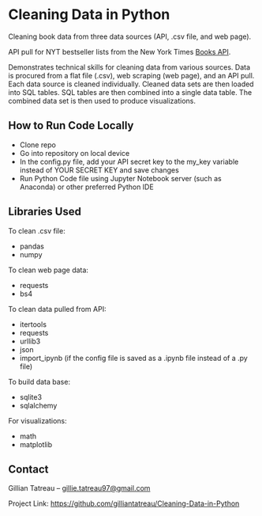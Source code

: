 # Cleaning Data in Python
Cleaning book data from three data sources (API, .csv file, and web page). 

API pull for NYT bestseller lists from the New York Times [Books API](https://developer.nytimes.com/docs/books-product/1/overview).

Demonstrates technical skills for cleaning data from various sources. Data is procured from a flat file (.csv), web scraping (web page), and an API pull. 
Each data source is cleaned individually. Cleaned data sets are then loaded into SQL tables. SQL tables are then combined into a single data table. 
The combined data set is then used to produce visualizations. 

## How to Run Code Locally
- Clone repo
- Go into repository on local device
- In the config.py file, add your API secret key to the my_key variable instead of YOUR SECRET KEY and save changes
- Run Python Code file using Jupyter Notebook server (such as Anaconda) or other preferred Python IDE

## Libraries Used
To clean .csv file:
- pandas
- numpy

To clean web page data:
- requests
- bs4

To clean data pulled from API:
- itertools
- requests
- urllib3
- json
- import_ipynb (if the config file is saved as a .ipynb file instead of a .py file)

To build data base:
- sqlite3
- sqlalchemy

For visualizations:
- math
- matplotlib

## Contact
Gillian Tatreau – gillie.tatreau97@gmail.com

Project Link: https://github.com/gilliantatreau/Cleaning-Data-in-Python
